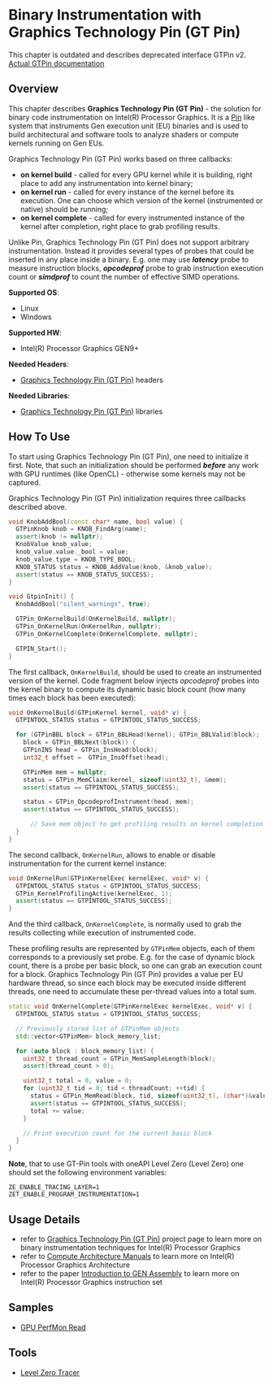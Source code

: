 # Binary Instrumentation with Graphics Technology Pin (GT Pin)

This chapter is outdated and describes deprecated interface GTPin v2. [Actual GTPin documentation](http://pin.iil.intel.com/pin/gtpin/Doxygen/html/)

## Overview
This chapter describes **Graphics Technology Pin (GT Pin)** -  the solution for binary code instrumentation on Intel(R) Processor Graphics. It is a [Pin](http://pintool.intel.com/) like system that instruments Gen execution unit (EU) binaries and is used to build architectural and software tools to analyze shaders or compute kernels running on Gen EUs.

Graphics Technology Pin (GT Pin) works based on three callbacks:
- **on kernel build** - called for every GPU kernel while it is building, right place to add any instrumentation into kernel binary;
- **on kernel run** - called for every instance of the kernel before its execution. One can choose which version of the kernel (instrumented or native) should be running;
- **on kernel complete** - called for every instrumented instance of the kernel after completion, right place to grab profiling results.

Unlike Pin, Graphics Technology Pin (GT Pin) does not support arbitrary instrumentation. Instead it provides several types of probes that could be inserted in any place inside a binary. E.g. one may use ***latency*** probe to measure instruction blocks, ***opcodeprof*** probe to grab instruction execution count or ***simdprof*** to count the number of effective SIMD operations.

**Supported OS**:
- Linux
- Windows

**Supported HW**:
- Intel(R) Processor Graphics GEN9+

**Needed Headers**:
- [Graphics Technology Pin (GT Pin)](https://software.intel.com/content/www/us/en/develop/articles/gtpin.html) headers

**Needed Libraries**:
- [Graphics Technology Pin (GT Pin)](https://software.intel.com/content/www/us/en/develop/articles/gtpin.html) libraries

## How To Use
To start using Graphics Technology Pin (GT Pin), one need to initialize it first. Note, that such an initialization should be performed ***before*** any work with GPU runtimes (like OpenCL) - otherwise some kernels may not be captured.

Graphics Technology Pin (GT Pin) initialization requires three callbacks described above.
```cpp
void KnobAddBool(const char* name, bool value) {
  GTPinKnob knob = KNOB_FindArg(name);
  assert(knob != nullptr);
  KnobValue knob_value;
  knob_value.value._bool = value;
  knob_value.type = KNOB_TYPE_BOOL;
  KNOB_STATUS status = KNOB_AddValue(knob, &knob_value);
  assert(status == KNOB_STATUS_SUCCESS);
}

void GtpinInit() {
  KnobAddBool("silent_warnings", true);

  GTPin_OnKernelBuild(OnKernelBuild, nullptr);
  GTPin_OnKernelRun(OnKernelRun, nullptr);
  GTPin_OnKernelComplete(OnKernelComplete, nullptr);

  GTPIN_Start();
}
```
The first callback, `OnKernelBuild`, should be used to create an instrumented version of the kernel. Code fragment below injects *opcodeprof* probes into the kernel binary to compute its dynamic basic block count (how many times each block has been executed):
```cpp
void OnKernelBuild(GTPinKernel kernel, void* v) {
  GTPINTOOL_STATUS status = GTPINTOOL_STATUS_SUCCESS;

  for (GTPinBBL block = GTPin_BBLHead(kernel); GTPin_BBLValid(block);
    block = GTPin_BBLNext(block)) {
    GTPinINS head = GTPin_InsHead(block);
    int32_t offset =  GTPin_InsOffset(head);

    GTPinMem mem = nullptr;
    status = GTPin_MemClaim(kernel, sizeof(uint32_t), &mem);
    assert(status == GTPINTOOL_STATUS_SUCCESS);

    status = GTPin_OpcodeprofInstrument(head, mem);
    assert(status == GTPINTOOL_STATUS_SUCCESS);

      // Save mem object to get profiling results on kernel completion
  }
}
```
The second callback, `OnKernelRun`, allows to enable or disable instrumentation for the current kernel instance:
```cpp
void OnKernelRun(GTPinKernelExec kernelExec, void* v) {
  GTPINTOOL_STATUS status = GTPINTOOL_STATUS_SUCCESS;
  GTPin_KernelProfilingActive(kernelExec, 1);
  assert(status == GTPINTOOL_STATUS_SUCCESS);
}
```
And the third callback, `OnKernelComplete`, is normally used to grab the results collecting while execution of instrumented code.

These profiling results are represented by `GTPinMem` objects, each of them corresponds to a previously set probe. E.g. for the case of dynamic block count, there is a probe per basic block, so one can grab an execution count for a block. Graphics Technology Pin (GT Pin) provides a value per EU hardware thread, so since each block may be executed inside different threads, one need to accumulate these per-thread values into a total sum.
```cpp
static void OnKernelComplete(GTPinKernelExec kernelExec, void* v) {
  GTPINTOOL_STATUS status = GTPINTOOL_STATUS_SUCCESS;

  // Previously stored list of GTPinMem objects
  std::vector<GTPinMem> block_memory_list;

  for (auto block : block_memory_list) {
    uint32_t thread_count = GTPin_MemSampleLength(block);
    assert(thread_count > 0);

    uint32_t total = 0, value = 0;
    for (uint32_t tid = 0; tid < threadCount; ++tid) {
      status = GTPin_MemRead(block, tid, sizeof(uint32_t), (char*)&value, nullptr);
      assert(status == GTPINTOOL_STATUS_SUCCESS);
      total += value;
    }

    // Print execution count for the current basic block
  }
}
```

**Note**, that to use GT-Pin tools with oneAPI Level Zero (Level Zero) one should set the following environment variables:
```
ZE_ENABLE_TRACING_LAYER=1
ZET_ENABLE_PROGRAM_INSTRUMENTATION=1
```

## Usage Details
- refer to [Graphics Technology Pin (GT Pin)](https://software.intel.com/content/www/us/en/develop/articles/gtpin.html) project page to learn more on binary instrumentation techniques for Intel(R) Processor Graphics
- refer to
[Compute Architecture Manuals](https://software.intel.com/en-us/articles/intel-graphics-developers-guides) to learn more on Intel(R) Processor Graphics Architecture
- refer to the paper [Introduction to GEN Assembly](https://software.intel.com/en-us/articles/introduction-to-gen-assembly) to learn more on Intel(R) Processor Graphics instruction set

## Samples
- [GPU PerfMon Read](../../samples/gpu_perfmon_read)

## Tools
- [Level Zero Tracer](../../tools/instcount)
